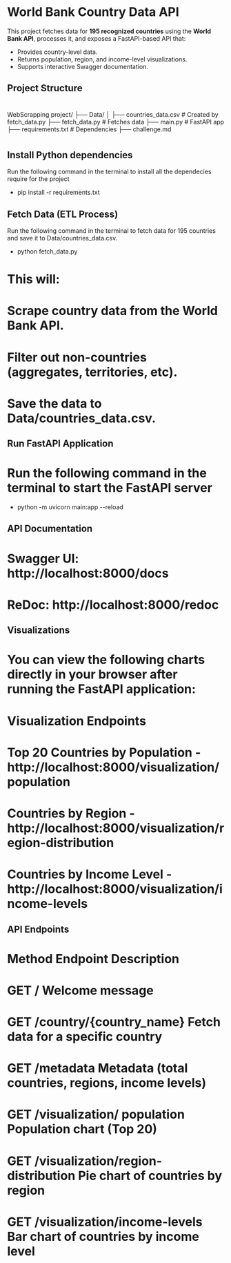 # World Bank Country Data API

This project fetches data for **195 recognized countries** using the **World Bank API**, processes it, and exposes a FastAPI-based API that:

- Provides country-level data.
- Returns population, region, and income-level visualizations.
- Supports interactive Swagger documentation.


## Project Structure

#
WebScrapping project/
├── Data/
│   ├── countries_data.csv           # Created by fetch_data.py 
├── fetch_data.py                    # Fetches data
├── main.py                          # FastAPI app
├── requirements.txt                 # Dependencies
├── challenge.md
#


## Install Python dependencies
Run the following command in the terminal to install all the dependecies require for the project

- pip install -r requirements.txt



## Fetch Data (ETL Process)
Run the following command in the terminal to fetch data for 195 countries and save it to Data/countries_data.csv.

-  python fetch_data.py

# This will:

# Scrape country data from the World Bank API.
# Filter out non-countries (aggregates, territories, etc).
# Save the data to Data/countries_data.csv.



## Run FastAPI Application
# Run the following command in the terminal to start the FastAPI server

- python -m uvicorn main:app --reload


## API Documentation
# Swagger UI: http://localhost:8000/docs
# ReDoc: http://localhost:8000/redoc


## Visualizations
# You can view the following charts directly in your browser after running the FastAPI application:

# Visualization Endpoints
# Top 20 Countries by Population - http://localhost:8000/visualization/population
# Countries by Region	           - http://localhost:8000/visualization/region-distribution
# Countries by Income Level      - http://localhost:8000/visualization/income-levels


## API Endpoints
# Method	Endpoint	                                  Description
# GET	    /	                                          Welcome message
# GET	    /country/{country_name}	                      Fetch data for a specific country
# GET	    /metadata	                                  Metadata (total countries, regions, income levels)
# GET	    /visualization/ population	                  Population chart (Top 20)
# GET	    /visualization/region-distribution	          Pie chart of countries by region
# GET	    /visualization/income-levels	              Bar chart of countries by income level